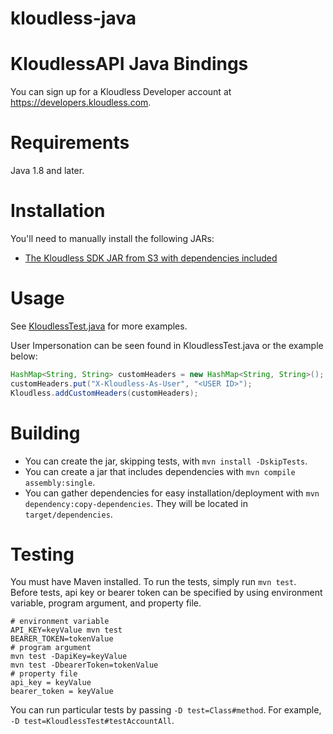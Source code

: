 kloudless-java
==============
# KloudlessAPI Java Bindings

You can sign up for a Kloudless Developer account at https://developers.kloudless.com.

Requirements
============

Java 1.8 and later.

Installation
============

You'll need to manually install the following JARs:

* [The Kloudless SDK JAR from S3 with dependencies included](https://s3-us-west-2.amazonaws.com/kloudless-static-assets/p/platform/sdk/kloudless-java-1.0.1.jar)

Usage
=====

See [KloudlessTest.java](https://github.com/Kloudless/kloudless-java/blob/master/test/com/kloudless/KloudlessTest.java)
for more examples.

User Impersonation can be seen found in KloudlessTest.java or the example below:

```java
HashMap<String, String> customHeaders = new HashMap<String, String>();
customHeaders.put("X-Kloudless-As-User", "<USER ID>");
Kloudless.addCustomHeaders(customHeaders);
```

Building
==========

* You can create the jar, skipping tests, with `mvn install -DskipTests`.
* You can create a jar that includes dependencies with `mvn compile assembly:single`.
* You can gather dependencies for easy installation/deployment with `mvn dependency:copy-dependencies`.
  They will be located in `target/dependencies`.

Testing
=======
You must have Maven installed. To run the tests, simply run `mvn test`.
Before tests, api key or bearer token can be specified by using environment 
variable, program argument, and property file. 
```
# environment variable
API_KEY=keyValue mvn test
BEARER_TOKEN=tokenValue
# program argument
mvn test -DapiKey=keyValue
mvn test -DbearerToken=tokenValue
# property file
api_key = keyValue
bearer_token = keyValue
```
You can run particular tests by passing `-D test=Class#method`.
For example, `-D test=KloudlessTest#testAccountAll`.


